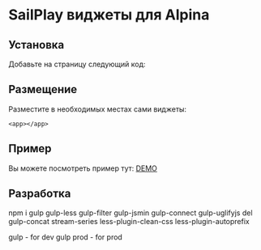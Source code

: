 # SailPlay виджеты для Alpina

## Установка

Добавьте на страницу следующий код:

   <script type="text/javascript">
        var AUTH_HASH = 'AUTH HASH',
        EMAIL = 'EMAIL';
          document.addEventListener('DOMContentLoaded', function () {
              var s = document.createElement("script");
              s.type = "text/javascript";
              s.src = "dist/js/main.min.js";
              document.getElementsByTagName("head")[0].appendChild(s);
              var ss = document.createElement("link");
              ss.type = "text/css";
              ss.rel = "stylesheet";
              ss.href = "dist/css/main.css";
              document.getElementsByTagName("head")[0].appendChild(ss);
          });
   </script>


## Размещение
Разместите в необходимых местах сами виджеты:
   
    <app></app>

## Пример

Вы можете посмотреть пример тут: [DEMO](http://dev4you.info/test/alpina/ "Demo")

## Разработка

npm i gulp gulp-less gulp-filter gulp-jsmin gulp-connect gulp-uglifyjs del gulp-concat stream-series less-plugin-clean-css less-plugin-autoprefix

gulp - for dev
gulp prod - for prod